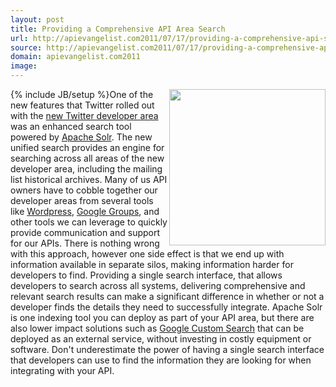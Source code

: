 ```yaml
---
layout: post
title: Providing a Comprehensive API Area Search
url: http://apievangelist.com2011/07/17/providing-a-comprehensive-api-search/
source: http://apievangelist.com2011/07/17/providing-a-comprehensive-api-search/
domain: apievangelist.com2011
image: 
---
```

{% include JB/setup %}<img src="http://kinlane-productions.s3.amazonaws.com/search-magnifying-glass.jpg"  width="250" align="right" />One of the new features that Twitter rolled out with the <a title="new Twitter developer area" href="http://blog.apievangelist.com/2011/07/11/twitter-launches-new-api-developer-area/">new Twitter developer area</a> was an enhanced search tool powered by <a title="Apache Solr" href="http://lucene.apache.org/solr/">Apache Solr</a>. The new unified search provides an engine for searching across all areas of the new developer area, including the mailing list historical archives.
Many of us API owners have to cobble together our developer areas from several tools like <a title="Wordpress" href="http://www.wordpress.org">Wordpress</a>, <a title="Google Groups" href="http://groups.google.com/">Google Groups</a>, and other tools we can leverage to quickly provide communication and support for our APIs. There is nothing wrong with this approach, however one side effect is that we end up with information available in separate silos, making information harder for developers to find.
Providing a single search interface, that allows developers to search across all systems, delivering comprehensive and relevant search results can make a significant difference in whether or not a developer finds the details they need to successfully integrate.
Apache Solr is one indexing tool you can deploy as part of your API area, but there are also lower impact solutions such as <a title="Google Custom Search" href="http://www.google.com/cse/">Google Custom Search</a> that can be deployed as an external service, without investing in costly equipment or software.
Don't underestimate the power of having a single search interface that developers can use to find the information they are looking for when integrating with your API.
